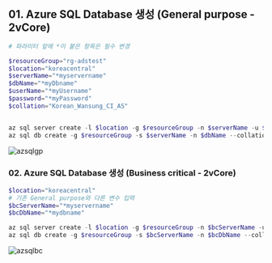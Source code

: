 ## 01. Azure SQL Database 생성 (General purpose - 2vCore)
```powershell
# 파라미터 앞에 *이 붙은 항목은 필수 변경

$resourceGroup="rg-adstest"
$location="koreacentral"
$serverName="*myservername"
$dbName="*myDbname"
$userName="*myUsername"
$password="*myPassword"
$collation="Korean_Wansung_CI_AS"


az sql server create -l $location -g $resourceGroup -n $serverName -u $userName -p $password
az sql db create -g $resourceGroup -s $serverName -n $dbName --collation $collation --sample-name AdventureWorksLT -e GeneralPurpose -f Gen5 -c 2
```

![azsqlgp](https://docs.microsoft.com/ko-kr/azure/azure-sql/database/media/high-availability-sla/general-purpose-service-tier.png)


### 02. Azure SQL Database 생성 (Business critical - 2vCore)
```powershell
$location="koreacentral"
# 기존 General purpose와 다른 변수 입력
$bcServerName="*myservername"
$bcDbName="*mydbname"

az sql server create -l $location -g $resourceGroup -n $bcServerName -u $userName -p $password
az sql db create -g $resourceGroup -s $bcServerName -n $bcDbName --collation $collation --sample-name AdventureWorksLT -e BusinessCritical  -f Gen5 -c 2 
```

![azsqlbc](https://docs.microsoft.com/ko-kr/azure/azure-sql/database/media/high-availability-sla/business-critical-service-tier.png)

